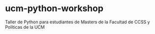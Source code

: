 # ucm-python-workshop
Taller de Python para estudiantes de Masters de la Facultad de CCSS y Políticas de la UCM
